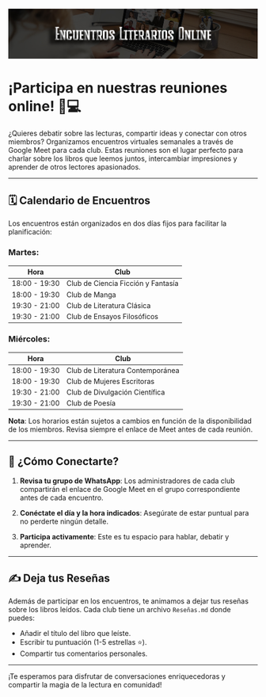 ![Cabecera Encuentros Literarios](../imagenes/Cabeceras/Encuentros_Literarios_Cabecera.jpg)


# ¡Participa en nuestras reuniones online! 📖💻

¿Quieres debatir sobre las lecturas, compartir ideas y conectar con otros miembros? Organizamos encuentros virtuales semanales a través de Google Meet para cada club. Estas reuniones son el lugar perfecto para charlar sobre los libros que leemos juntos, intercambiar impresiones y aprender de otros lectores apasionados.

---

## 🗓️ Calendario de Encuentros

Los encuentros están organizados en dos días fijos para facilitar la planificación:

### **Martes**:
| **Hora**      | **Club**                            |
|---------------|-------------------------------------|
| 18:00 - 19:30 | Club de Ciencia Ficción y Fantasía  |
| 18:00 - 19:30 | Club de Manga                       |
| 19:30 - 21:00 | Club de Literatura Clásica          |
| 19:30 - 21:00 | Club de Ensayos Filosóficos         |

### **Miércoles**:
| **Hora**      | **Club**                            |
|---------------|-------------------------------------|
| 18:00 - 19:30 | Club de Literatura Contemporánea    |
| 18:00 - 19:30 | Club de Mujeres Escritoras          |
| 19:30 - 21:00 | Club de Divulgación Científica      |
| 19:30 - 21:00 | Club de Poesía                      |

**Nota**: Los horarios están sujetos a cambios en función de la disponibilidad de los miembros. Revisa siempre el enlace de Meet antes de cada reunión.

---

## 📌 ¿Cómo Conectarte?

1. **Revisa tu grupo de WhatsApp**: Los administradores de cada club compartirán el enlace de Google Meet en el grupo correspondiente antes de cada encuentro.

2. **Conéctate el día y la hora indicados**: Asegúrate de estar puntual para no perderte ningún detalle.

3. **Participa activamente**: Este es tu espacio para hablar, debatir y aprender.

---

## ✍️ Deja tus Reseñas

Además de participar en los encuentros, te animamos a dejar tus reseñas sobre los libros leídos. Cada club tiene un archivo `Reseñas.md` donde puedes:

- Añadir el título del libro que leíste.
- Escribir tu puntuación (1-5 estrellas ⭐).
- Compartir tus comentarios personales.

---

¡Te esperamos para disfrutar de conversaciones enriquecedoras y compartir la magia de la lectura en comunidad!
